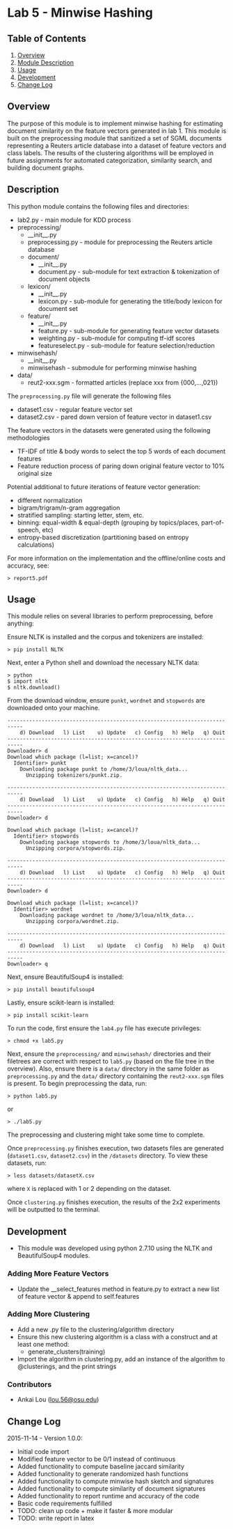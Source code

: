 Lab 5 - Minwise Hashing
=======================

## Table of Contents
1. [Overview](#overview)
2. [Module Description](#description)
3. [Usage](#usage)
4. [Development](#development)
5. [Change Log](#change-log)

## Overview
The purpose of this module is to implement minwise hashing for estimating document similarity on the feature vectors generated in lab 1. This module is built on the preprocessing module that sanitized a set of SGML documents representing a Reuters article database into a dataset of feature vectors and class labels. The results of the clustering algorithms will be employed in future assignments for automated categorization, similarity search, and building document graphs.

## Description
This python module contains the following files and directories:

* lab2.py - main module for KDD process
* preprocessing/
    * \_\_init\_\_.py
    * preprocessing.py - module for preprocessing the Reuters article database
    * document/
        * \_\_init\_\_.py
        * document.py - sub-module for text extraction & tokenization of document objects
    * lexicon/
        * \_\_init\_\_.py
        * lexicon.py - sub-module for generating the title/body lexicon for document set 
    * feature/
        * \_\_init\_\_.py
        * feature.py - sub-module for generating feature vector datasets
        * weighting.py - sub-module for computing tf-idf scores
        * featureselect.py - sub-module for feature selection/reduction
* minwisehash/
    * \_\_init\_\_.py
    * minwisehash - submodule for performing minwise hashing
* data/
    * reut2-xxx.sgm - formatted articles (replace xxx from {000,...,021})

The `preprocessing.py` file will generate the following files

* dataset1.csv - regular feature vector set
* dataset2.csv - pared down version of feature vector in dataset1.csv

The feature vectors in the datasets were generated using the following methodologies

* TF-IDF of title & body words to select the top 5 words of each document features
* Feature reduction process of paring down original feature vector to 10% original size

Potential additional to future iterations of feature vector generation:

* different normalization
* bigram/trigram/n-gram aggregation
* stratified sampling: starting letter, stem, etc.
* binning: equal-width & equal-depth (grouping by topics/places, part-of-speech, etc)
* entropy-based discretization (partitioning based on entropy calculations)

For more information on the implementation and the offline/online costs and accuracy, see:

```
> report5.pdf
```

## Usage
This module relies on several libraries to perform preprocessing, before anything:

Ensure NLTK is installed and the corpus and tokenizers are installed:

```
> pip install NLTK
```

Next, enter a Python shell and download the necessary NLTK data:

```
> python
$ import nltk
$ nltk.download()
```

From the download window, ensure `punkt`, `wordnet` and `stopwords` are downloaded onto your machine.

```
---------------------------------------------------------------------------
    d) Download   l) List    u) Update   c) Config   h) Help   q) Quit
---------------------------------------------------------------------------
Downloader> d
Download which package (l=list; x=cancel)?
  Identifier> punkt
    Downloading package punkt to /home/3/loua/nltk_data...
      Unzipping tokenizers/punkt.zip.

---------------------------------------------------------------------------
    d) Download   l) List    u) Update   c) Config   h) Help   q) Quit
---------------------------------------------------------------------------
Downloader> d

Download which package (l=list; x=cancel)?
  Identifier> stopwords
    Downloading package stopwords to /home/3/loua/nltk_data...
      Unzipping corpora/stopwords.zip.

---------------------------------------------------------------------------
    d) Download   l) List    u) Update   c) Config   h) Help   q) Quit
---------------------------------------------------------------------------
Downloader> d

Download which package (l=list; x=cancel)?
  Identifier> wordnet
    Downloading package wordnet to /home/3/loua/nltk_data...
      Unzipping corpora/wordnet.zip.

---------------------------------------------------------------------------
    d) Download   l) List    u) Update   c) Config   h) Help   q) Quit
---------------------------------------------------------------------------
Downloader> q
```

Next, ensure BeautifulSoup4 is installed:

```
> pip install beautifulsoup4
```

Lastly, ensure scikit-learn is installed:

```
> pip install scikit-learn
```

To run the code, first ensure the `lab4.py` file has execute privileges:

```
> chmod +x lab5.py
```

Next, ensure the `preprocessing/` and `minwisehash/` directories and their filetrees are correct with respect to `lab5.py` (based on the file tree in the overview). Also, ensure there is a `data/` directory in the same folder as `preprocessing.py` and the `data/` directory containing the `reut2-xxx.sgm` files is present. To begin preprocessing the data, run:

```
> python lab5.py
```

or

```
> ./lab5.py
```

The preprocessing and clustering might take some time to complete.

Once `preprocessing.py` finishes execution, two datasets files are generated (`dataset1.csv`, `dataset2.csv`) in the `/datasets` directory. To view these datasets, run:

```
> less datasets/datasetX.csv
```

where `X` is replaced with 1 or 2 depending on the dataset.

Once `clustering.py` finishes execution, the results of the 2x2 experiments will be outputted to the terminal.

## Development
* This module was developed using python 2.7.10 using the NLTK and BeautifulSoup4 modules.

### Adding More Feature Vectors
* Update the \_\_select\_features method in feature.py to extract a new list of feature vector & append to self.features 

### Adding More Clustering
* Add a new .py file to the clustering/algorithm directory
* Ensure this new clustering algorithm is a class with a construct and at least one method:
    * generate_clusters(training)
* Import the algorithm in clustering.py, add an instance of the algorithm to @clusterings, and the print strings

### Contributors
* Ankai Lou (lou.56@osu.edu)

## Change Log
2015-11-14 - Version 1.0.0:
* Initial code import
* Modified feature vector to be 0/1 instead of continuous
* Added functionality to compute baseline jaccard similarity
* Added functionality to generate randomized hash functions
* Added functionality to compute minwise hash sketch and signatures
* Added functionality to compute similarity of document signatures
* Added functionality to report runtime and accuracy of the code
* Basic code requirements fulfilled
* TODO: clean up code + make it faster & more modular
* TODO: write report in latex
